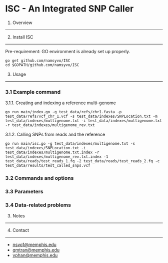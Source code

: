 ISC - An Integrated SNP Caller
===


1. Overview
-----------


2. Install ISC
--------------
Pre-requirement: GO environment is already set up properly.

```
go get github.com/namsyvo/ISC
cd $GOPATH/github.com/namsyvo/ISC
```

3. Usage
--------

### 3.1 Example command

3.1.1. Creating and indexing a reference multi-genome

```
go run main/index.go -g test_data/refs/chr1.fasta -p test_data/refs/vcf_chr_1.vcf -s test_data/indexes/SNPLocation.txt -m test_data/indexes/multigenome.txt -i test_data/indexes/multigenome.txt -r test_data/indexes/multigenome_rev.txt
```

3.1.2. Calling SNPs from reads and the reference

```
go run main/isc.go -g test_data/indexes/multigenome.txt -s test_data/indexes/SNPLocation.txt -i test_data/indexes/multigenome.txt.index -r test_data/indexes/multigenome_rev.txt.index -1 test_data/reads/test_reads_1.fq -2 test_data/reads/test_reads_2.fq -c test_data/results/test_called_snps.vcf
```

### 3.2 Commands and options


### 3.3 Parameters


### 3.4 Data-related problems


3. Notes
--------


4. Contact
----------
+ nsvo1@memphis.edu
+ qmtran@memphis.edu
+ vphan@memphis.edu
